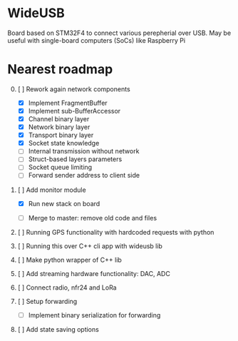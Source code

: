 # WideUSB

Board based on STM32F4 to connect various perepherial over USB. May be useful with single-board computers (SoCs) like Raspberry Pi

Nearest roadmap
=====
0. [ ] Rework again network components
    - [x] Implement FragmentBuffer
    - [x] Implement sub-BufferAccessor 
    - [x] Channel binary layer
    - [x] Network binary layer
    - [x] Transport binary layer
    - [x] Socket state knowledge
    - [ ] Internal transmission without network
    - [ ] Struct-based layers parameters
    - [ ] Socket queue limiting
    - [ ] Forward sender address to client side
    
1. [ ] Add monitor module
    - [x] Run new stack on board
    - [ ] Merge to master: remove old code and files
    
    
1. [ ] Running GPS functionality with hardcoded requests with python
    
2. [ ] Running this over C++ cli app with wideusb lib
3. [ ] Make python wrapper of C++ lib
4. [ ] Add streaming hardware functionality: DAC, ADC
5. [ ] Connect radio, nfr24 and LoRa
6. [ ] Setup forwarding
    - [ ] Implement binary serialization for forwarding 
7. [ ] Add state saving options
